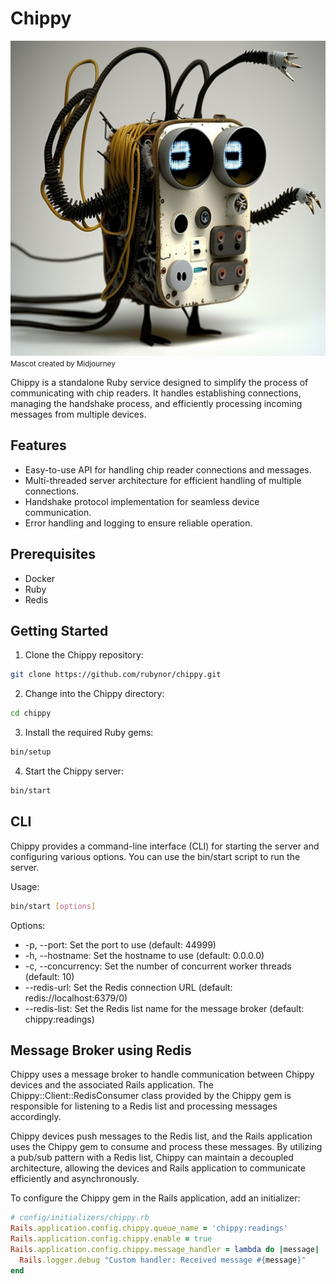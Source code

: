 # Chippy
![Chippy mascot](chippy.png)
<small>Mascot created by Midjourney</small>

Chippy is a standalone Ruby service designed to simplify the process of communicating with chip readers. It handles establishing connections, managing the handshake process, and efficiently processing incoming messages from multiple devices.

## Features

- Easy-to-use API for handling chip reader connections and messages.
- Multi-threaded server architecture for efficient handling of multiple connections.
- Handshake protocol implementation for seamless device communication.
- Error handling and logging to ensure reliable operation.

## Prerequisites

- Docker
- Ruby
- Redis

## Getting Started

1. Clone the Chippy repository:

```bash
git clone https://github.com/rubynor/chippy.git
```

2. Change into the Chippy directory:

```bash
cd chippy
```

3. Install the required Ruby gems:

```bash
bin/setup 
```

4. Start the Chippy server:

```bash
bin/start
```

## CLI
Chippy provides a command-line interface (CLI) for starting the server and configuring various options. You can use the bin/start script to run the server.

Usage:
```bash
bin/start [options]
```

Options:
* -p, --port: Set the port to use (default: 44999)
* -h, --hostname: Set the hostname to use (default: 0.0.0.0)
* -c, --concurrency: Set the number of concurrent worker threads (default: 10)
* --redis-url: Set the Redis connection URL (default: redis://localhost:6379/0)
* --redis-list: Set the Redis list name for the message broker (default: chippy:readings)

## Message Broker using Redis
Chippy uses a message broker to handle communication between Chippy devices and the associated Rails application. The Chippy::Client::RedisConsumer class provided by the Chippy gem is responsible for listening to a Redis list and processing messages accordingly.

Chippy devices push messages to the Redis list, and the Rails application uses the Chippy gem to consume and process these messages. By utilizing a pub/sub pattern with a Redis list, Chippy can maintain a decoupled architecture, allowing the devices and Rails application to communicate efficiently and asynchronously.

To configure the Chippy gem in the Rails application, add an initializer:

```ruby
# config/initializers/chippy.rb
Rails.application.config.chippy.queue_name = 'chippy:readings'
Rails.application.config.chippy.enable = true
Rails.application.config.chippy.message_handler = lambda do |message|
  Rails.logger.debug "Custom handler: Received message #{message}"
end
```

